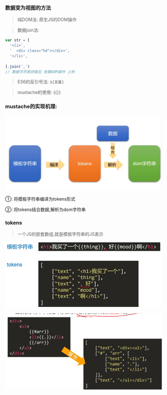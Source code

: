 ### 数据变为视图的方法

> 纯DOM法: 原生JS的DOM操作

> 数据join法:

```JavaScript
var str = [
  '<li>',
  '  <div class="hd"></div>',
  '</li>',

].join(',')
// 数据字符串拼接后 依赖DOM操作 上树
```

> ES6的反引号法: `${变量}`

> mustache的使用: {{}}

### mustache的实现机理:

![实现机制](image/实现机理.png)

①: 将模板字符串编译为tokens形式

②: 将tokens结合数据,解析为dom字符串


### tokens

> 一个JS的嵌套数组,就是模板字符串的JS表示

![tokens](image/tokens.png)

![tokens_2](image/tokens_2.png)


